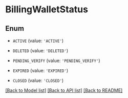 # BillingWalletStatus


## Enum

* `ACTIVE` (value: `'ACTIVE'`)

* `DELETED` (value: `'DELETED'`)

* `PENDING_VERIFY` (value: `'PENDING_VERIFY'`)

* `EXPIRED` (value: `'EXPIRED'`)

* `CLOSED` (value: `'CLOSED'`)

[[Back to Model list]](../README.md#documentation-for-models) [[Back to API list]](../README.md#documentation-for-api-endpoints) [[Back to README]](../README.md)


